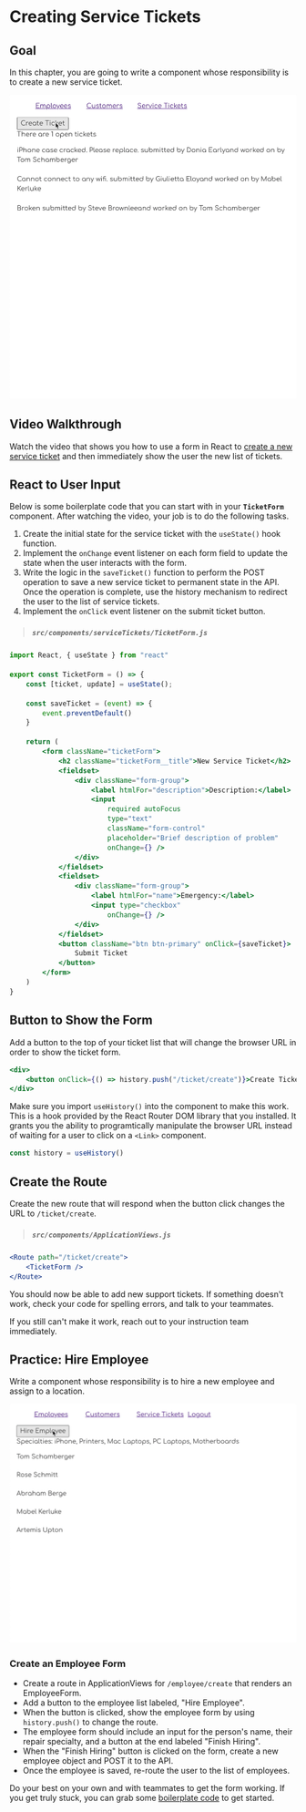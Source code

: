 # Creating Service Tickets

## Goal

In this chapter, you are going to write a component whose responsibility is to create a new service ticket.

![](./images/honey-rae-new-ticket.gif)

## Video Walkthrough

Watch the video that shows you how to use a form in React to [create a new service ticket](https://vimeo.com/573652033) and then immediately show the user the new list of tickets.

## React to User Input

Below is some boilerplate code that you can start with in your **`TicketForm`** component. After watching the video, your job is to do the following tasks.

1. Create the initial state for the service ticket with the `useState()` hook function.
1. Implement the `onChange` event listener on each form field to update the state when the user interacts with the form.
1. Write the logic in the `saveTicket()` function to perform the POST operation to save a new service ticket to permanent state in the API. Once the operation is complete, use the history mechanism to redirect the user to the list of service tickets.
1. Implement the `onClick` event listener on the submit ticket button.

> ##### `src/components/serviceTickets/TicketForm.js`

```jsx
import React, { useState } from "react"

export const TicketForm = () => {
    const [ticket, update] = useState();

    const saveTicket = (event) => {
        event.preventDefault()
    }

    return (
        <form className="ticketForm">
            <h2 className="ticketForm__title">New Service Ticket</h2>
            <fieldset>
                <div className="form-group">
                    <label htmlFor="description">Description:</label>
                    <input
                        required autoFocus
                        type="text"
                        className="form-control"
                        placeholder="Brief description of problem"
                        onChange={} />
                </div>
            </fieldset>
            <fieldset>
                <div className="form-group">
                    <label htmlFor="name">Emergency:</label>
                    <input type="checkbox"
                        onChange={} />
                </div>
            </fieldset>
            <button className="btn btn-primary" onClick={saveTicket}>
                Submit Ticket
            </button>
        </form>
    )
}
```

## Button to Show the Form

Add a button to the top of your ticket list that will change the browser URL in order to show the ticket form.

```jsx
<div>
    <button onClick={() => history.push("/ticket/create")}>Create Ticket</button>
</div>
```

Make sure you import `useHistory()` into the component to make this work. This is a hook provided by the React Router DOM library that you installed. It grants you the ability to programtically manipulate the browser URL instead of waiting for a user to click on a `<Link>` component.

```js
const history = useHistory()
```

## Create the Route

Create the new route that will respond when the button click changes the URL to `/ticket/create`.

> ##### `src/components/ApplicationViews.js`

```jsx
<Route path="/ticket/create">
    <TicketForm />
</Route>
```

You should now be able to add new support tickets. If something doesn't work, check your code for spelling errors, and talk to your teammates.

If you still can't make it work, reach out to your instruction team immediately.

## Practice: Hire Employee

Write a component whose responsibility is to hire a new employee and assign to a location.

<img src="./images/honey-rae-employee-form.gif" width="600px" alt="Animation of employee creation form" />

### Create an Employee Form

* Create a route in ApplicationViews for `/employee/create` that renders an EmployeeForm.
* Add a button to the employee list labeled, "Hire Employee".
* When the button is clicked, show the employee form by using `history.push()` to change the route.
* The employee form should include an input for the person's name, their repair specialty, and a button at the end labeled "Finish Hiring".
* When the "Finish Hiring" button is clicked on the form, create a new employee object and POST it to the API.
* Once the employee is saved, re-route the user to the list of employees.

Do your best on your own and with teammates to get the form working. If you get truly stuck, you can grab some [boilerplate code](./scripts/EmployeeForm.js) to get started.